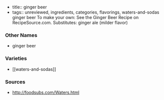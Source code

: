 - title:: ginger beer
- tags:: unreviewed, ingredients, categories, flavorings, waters-and-sodas
ginger beer To make your own: See the Ginger Beer Recipe on RecipeSource.com. Substitutes: ginger ale (milder flavor)

### Other Names

* ginger beer

### Varieties

* [[waters-and-sodas]]

### Sources
* http://foodsubs.com/Waters.html
